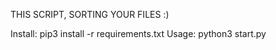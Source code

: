 THIS SCRIPT, SORTING YOUR FILES :)

Install:
  pip3 install -r requirements.txt
Usage:
  python3 start.py
